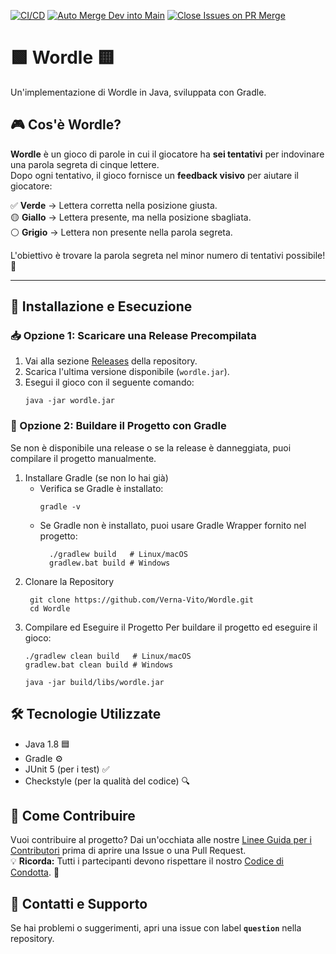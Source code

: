 [![CI/CD](https://github.com/Verna-Vito/Wordle/actions/workflows/deploy.yml/badge.svg)](https://github.com/Verna-Vito/Wordle/actions/workflows/deploy.yml) [![Auto Merge Dev into Main](https://github.com/Verna-Vito/Wordle/actions/workflows/auto_merge_dev_to_main.yml/badge.svg)](https://github.com/Verna-Vito/Wordle/actions/workflows/auto_merge_dev_to_main.yml) [![Close Issues on PR Merge](https://github.com/Verna-Vito/Wordle/actions/workflows/close-issue.yml/badge.svg)](https://github.com/Verna-Vito/Wordle/actions/workflows/close-issue.yml)

# 🟩 Wordle 🟨  
Un'implementazione di Wordle in Java, sviluppata con Gradle.

## 🎮 Cos'è Wordle?
**Wordle** è un gioco di parole in cui il giocatore ha **sei tentativi** per indovinare una parola segreta di cinque lettere.  
Dopo ogni tentativo, il gioco fornisce un **feedback visivo** per aiutare il giocatore:  

✅ **Verde** → Lettera corretta nella posizione giusta.  
🟡 **Giallo** → Lettera presente, ma nella posizione sbagliata.  
⚪ **Grigio** → Lettera non presente nella parola segreta.  

L'obiettivo è trovare la parola segreta nel minor numero di tentativi possibile! 🎯  

---

## 🚀 Installazione e Esecuzione
### 📥 Opzione 1: Scaricare una Release Precompilata
1. Vai alla sezione [Releases](https://github.com/Verna-Vito/Wordle/releases) della repository.
2. Scarica l'ultima versione disponibile (`wordle.jar`).
3. Esegui il gioco con il seguente comando:
   ```
   java -jar wordle.jar
   ```
### 🔧 Opzione 2: Buildare il Progetto con Gradle
Se non è disponibile una release o se la release è danneggiata, puoi compilare il progetto manualmente.

1. Installare Gradle (se non lo hai già)
   - Verifica se Gradle è installato:
      ```
      gradle -v
      ```
    - Se Gradle non è installato, puoi usare Gradle Wrapper fornito nel progetto:
      ```
        ./gradlew build   # Linux/macOS
        gradlew.bat build # Windows
       ```
2. Clonare la Repository
   ```
    git clone https://github.com/Verna-Vito/Wordle.git
    cd Wordle
   ```
3. Compilare ed Eseguire il Progetto
    Per buildare il progetto ed eseguire il gioco:
    ```
    ./gradlew clean build   # Linux/macOS
    gradlew.bat clean build # Windows

    java -jar build/libs/wordle.jar
   ```

## 🛠 Tecnologie Utilizzate
- Java 1.8 🟦
- Gradle ⚙️
- JUnit 5 (per i test) ✅
- Checkstyle (per la qualità del codice) 🔍

## 🤝 Come Contribuire
Vuoi contribuire al progetto? Dai un'occhiata alle nostre [Linee Guida per i Contributori](CONTRIBUTING.md) prima di aprire una Issue o una Pull Request.  
💡 **Ricorda:** Tutti i partecipanti devono rispettare il nostro [Codice di Condotta](CODE_OF_CONDUCT.md). 🚀

## 📢 Contatti e Supporto
Se hai problemi o suggerimenti, apri una issue con label **`question`** nella repository.